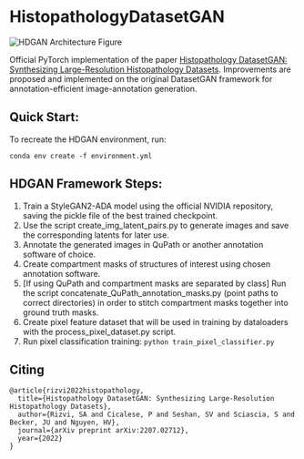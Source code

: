 # HistopathologyDatasetGAN

![HDGAN Architecture Figure](/assets/images/HDGAN_fig1.png?raw=true)


Official PyTorch implementation of the paper [Histopathology DatasetGAN: Synthesizing Large-Resolution Histopathology Datasets](https://arxiv.org/abs/2207.02712).
Improvements are proposed and implemented on the original DatasetGAN framework for annotation-efficient image-annotation generation.

## Quick Start:
To recreate the HDGAN environment, run:
```
conda env create -f environment.yml
```

## HDGAN Framework Steps:
1. Train a StyleGAN2-ADA model using the official NVIDIA repository, saving the pickle file of the best trained checkpoint.
2. Use the script create_img_latent_pairs.py to generate images and save the corresponding latents for later use.
3. Annotate the generated images in QuPath or another annotation software of choice.
4. Create compartment masks of structures of interest using chosen annotation software.
5. [If using QuPath and compartment masks are separated by class] Run the script concatenate_QuPath_annotation_masks.py (point paths to correct directories) in order to stitch compartment masks together into ground truth masks.
6. Create pixel feature dataset that will be used in training by dataloaders with the process_pixel_dataset.py script.
7. Run pixel classification training: ```python train_pixel_classifier.py```


## Citing
```
@article{rizvi2022histopathology,
  title={Histopathology DatasetGAN: Synthesizing Large-Resolution Histopathology Datasets},
  author={Rizvi, SA and Cicalese, P and Seshan, SV and Sciascia, S and Becker, JU and Nguyen, HV},
  journal={arXiv preprint arXiv:2207.02712},
  year={2022}
}
```
